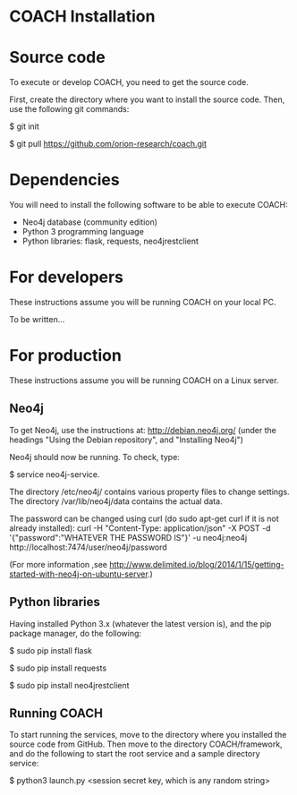 ﻿# COACH Installation

# Source code
To execute or develop COACH, you need to get the source code.

First, create the directory where you want to install the source code.
Then, use the following git commands:

$ git init

$ git pull https://github.com/orion-research/coach.git

# Dependencies
You will need to install the following software to be able to execute COACH:
- Neo4j database (community edition)
- Python 3 programming language
- Python libraries: flask, requests, neo4jrestclient

# For developers
These instructions assume you will be running COACH on your local PC.

To be written...

# For production
These instructions assume you will be running COACH on a Linux server.

## Neo4j 
To get Neo4j, use the instructions at: http://debian.neo4j.org/ 
(under the headings "Using the Debian repository", and "Installing Neo4j")

Neo4j should now be running. To check, type:

$ service neo4j-service.

The directory /etc/neo4j/ contains various property files to change settings. 
The directory /var/lib/neo4j/data contains the actual data.

The password can be changed using curl (do sudo apt-get curl if it is not already installed):
curl -H "Content-Type: application/json" -X POST -d '{"password":"WHATEVER THE PASSWORD IS"}' -u neo4j:neo4j http://localhost:7474/user/neo4j/password

(For more information ,see http://www.delimited.io/blog/2014/1/15/getting-started-with-neo4j-on-ubuntu-server.)

## Python libraries
Having installed Python 3.x (whatever the latest version is), and the pip package manager, do the following:

$ sudo pip install flask

$ sudo pip install requests

$ sudo pip install neo4jrestclient

## Running COACH

To start running the services, move to the directory where you installed the source code from GitHub.
Then move to the directory COACH/framework, and do the following to start the root service
and a sample directory service:

$ python3 launch.py <neo4j user name> <neo4j password> <session secret key, which is any random string>
